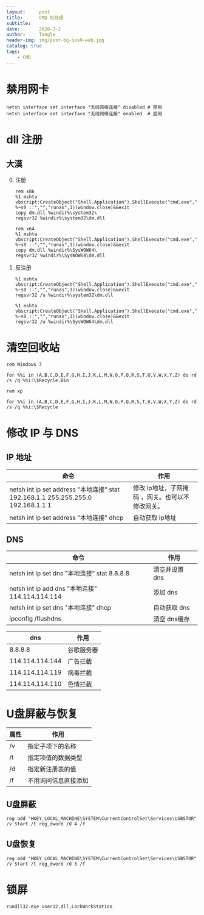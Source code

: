 ```yaml
---
layout:     post
title:      CMD 批处理
subtitle:   
date:       2020-7-2
author:     Tangle
header-img: img/post-bg-ios9-web.jpg
catalog: true
tags:
    - CMD
---
```


# 禁用网卡

```
netsh interface set interface "无线网络连接" disabled # 禁用
netsh interface set interface "无线网络连接" enabled  # 启用
```

# dll 注册

## 大漠

0. 注册
    ```
    rem x86
    %1 mshta vbscript:CreateObject("Shell.Application").ShellExecute("cmd.exe","/c %~s0 ::","","runas",1)(window.close)&&exit
    copy dm.dll %windir%\system32\
    regsvr32 %windir%\system32\dm.dll
    ```
    ```
    rem x64
    %1 mshta vbscript:CreateObject("Shell.Application").ShellExecute("cmd.exe","/c %~s0 ::","","runas",1)(window.close)&&exit
    copy dm.dll %windir%\SysWOW64\
    regsvr32 %windir%\SysWOW64\dm.dll
    ```
0. 反注册
    ```
    %1 mshta vbscript:CreateObject("Shell.Application").ShellExecute("cmd.exe","/c %~s0 ::","","runas",1)(window.close)&&exit
    regsvr32 /u %windir%\system32\dm.dll
    ```
    ```
    %1 mshta vbscript:CreateObject("Shell.Application").ShellExecute("cmd.exe","/c %~s0 ::","","runas",1)(window.close)&&exit
    regsvr32 /u %windir%\SysWOW64\dm.dll
    ```

# 清空回收站

```
rem Windows 7

for %%i in (A,B,C,D,E,F,G,H,I,J,K,L,M,N,O,P,Q,R,S,T,U,V,W,X,Y,Z) do rd /s /q %%i:\$Recycle.Bin
```

```
rem xp

for %%i in (A,B,C,D,E,F,G,H,I,J,K,L,M,N,O,P,Q,R,S,T,U,V,W,X,Y,Z) do rd /s /q %%i:\$Recycle
```

# 修改 IP 与 DNS

## IP 地址

| 命令                                                         | 作用                                             |
| ------------------------------------------------------------ | ------------------------------------------------ |
| netsh int ip set address "本地连接" stat 192.168.1.1 255.255.255.0 192.168.1.1 1 | 修改 ip地址，子网掩码 ，网关。也可以不修改网关。 |
| netsh int ip set address "本地连接" dhcp                     | 自动获取 ip地址                                  |

## DNS

| 命令                                            | 作用           |
| ----------------------------------------------- | -------------- |
| netsh int ip set dns "本地连接" stat 8.8.8.8    | 清空并设置 dns |
| netsh int ip add dns "本地连接" 114.114.114.114 | 添加 dns       |
| netsh int ip set dns "本地连接" dhcp            | 自动获取 dns   |
| ipconfig /flushdns                              | 清空 dns缓存   |

| dns             | 作用       |
| --------------- | ---------- |
| 8.8.8.8         | 谷歌服务器 |
| 114.114.114.144 | 广告拦截   |
| 114.114.114.119 | 病毒拦截   |
| 114.114.114.110 | 色情拦截   |

# U盘屏蔽与恢复

| 属性 | 作用                 |
| ---- | -------------------- |
| /v   | 指定子项下的名称     |
| /t   | 指定项值的数据类型   |
| /d   | 指定新注册表的值     |
| /f   | 不用询问信息直接添加 |

## U盘屏蔽

```
reg add "HKEY_LOCAL_MACHINE\SYSTEM\CurrentControlSet\Services\USBSTOR" /v Start /t reg_dword /d 4 /f
```

## U盘恢复

```
reg add "HKEY_LOCAL_MACHINE\SYSTEM\CurrentControlSet\Services\USBSTOR" /v Start /t reg_dword /d 3 /f
```

# 锁屏

```
rundll32.exe user32.dll,LockWorkStation
```
